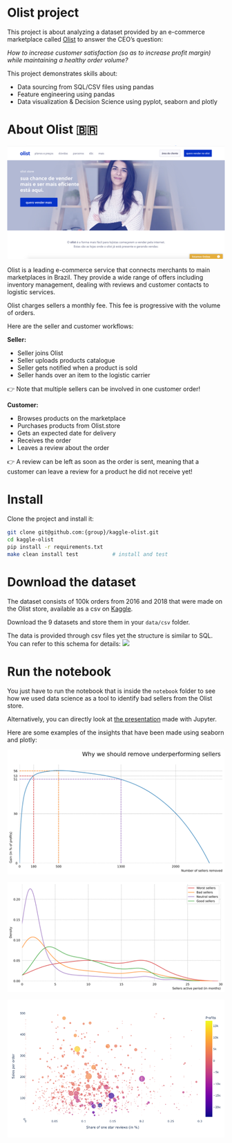 # Olist project
This project is about analyzing a dataset provided by an e-commerce marketplace called [Olist](https://olist.com/) to answer the CEO’s question:

*How to increase customer satisfaction (so as to increase profit margin) while maintaining a healthy order volume?*

This project demonstrates skills about:
- Data sourcing from SQL/CSV files using pandas
- Feature engineering using pandas
- Data visualization & Decision Science using pyplot, seaborn and plotly


# About Olist 🇧🇷

![](https://raw.githubusercontent.com/lewagon/data-images/master/best-practices/olist.png)

Olist is a leading e-commerce service that connects merchants to main marketplaces in Brazil. They provide a wide range of offers including inventory management, dealing with reviews and customer contacts to logistic services.

Olist charges sellers a monthly fee. This fee is progressive with the volume of orders.

Here are the seller and customer workflows:

**Seller:**

- Seller joins Olist
- Seller uploads products catalogue
- Seller gets notified when a product is sold
- Seller hands over an item to the logistic carrier

👉 Note that multiple sellers can be involved in one customer order!

**Customer:**

- Browses products on the marketplace
- Purchases products from Olist.store
- Gets an expected date for delivery
- Receives the order
- Leaves a review about the order

👉 A review can be left as soon as the order is sent, meaning that a customer can leave a review for a product he did not receive yet!


# Install

Clone the project and install it:

```bash
git clone git@github.com:{group}/kaggle-olist.git
cd kaggle-olist
pip install -r requirements.txt
make clean install test           # install and test
```


# Download the dataset

The dataset consists of 100k orders from 2016 and 2018 that were made on the Olist store, available as a csv on [Kaggle](https://www.kaggle.com/olistbr/brazilian-ecommerce).

Download the 9 datasets and store them in your ```data/csv``` folder.

The data is provided through csv files yet the structure is similar to SQL.
You can refer to this schema for details:
![](https://i.imgur.com/HRhd2Y0.png)


# Run the notebook

You just have to run the notebook that is inside the ```notebook``` folder to see how we used data science as a tool to identify bad sellers from the Olist store.

Alternatively, you can directly look at [the presentation](./notebooks/final_presentation.html) made with Jupyter.

Here are some examples of the insights that have been made using seaborn and plotly:

![](./notebooks/img/underperforming.svg)

![](./notebooks/img/active_period.svg)

![](./notebooks/img/bad_sellers.png)


